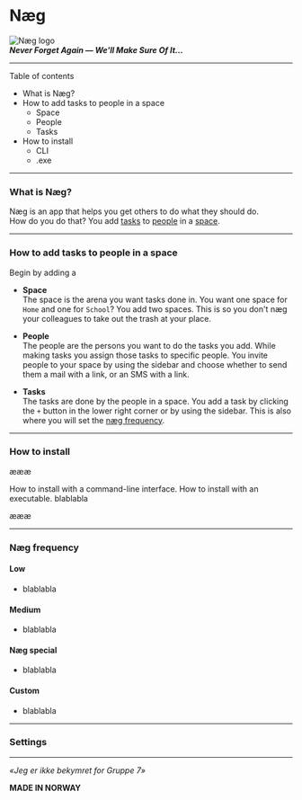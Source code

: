 # Næg
![Næg logo](./naeglogo.png)  
***Never Forget Again — We'll Make Sure Of It...***

---

Table of contents
- What is Næg?
- How to add tasks to people in a space
    - Space
    - People
    - Tasks
- How to install  
  - CLI
  - .exe

---

### What is Næg?

Næg is an app that helps you get others to do what they should do.   
How do you do that? You add [tasks]() to [people]() in a [space]().

---

### How to add tasks to people in a space

Begin by adding a  

- __Space__  
The space is the arena you want tasks done in. You want one space for `Home` and one for `School`? You add two spaces. This is so you don't næg your colleagues to take out the trash at  your place.


- __People__  
The people are the persons you want to do the tasks you add. While making tasks you assign those tasks to specific people. You invite people to your space by using the sidebar and choose whether to send them a mail with a link, or an SMS with a link.


- __Tasks__  
The tasks are done by the people in a space. You add a task by clicking the `+` button in the lower right corner or by using the sidebar. This is also where you will set the [næg frequency]().

---

### How to install

æææ

<tabs>
    <tab id="CLI-install" title="CLI">
      How to install with a command-line interface.
    </tab>
    <tab id="EXE-install" title="EXE">
      How to install with an executable.
    </tab>
    <tab id="hehe" title="lol">
      blablabla
    </tab>
</tabs>

æææ

---

### Næg frequency
#### Low
- blablabla
#### Medium
- blablabla
#### Næg special
- blablabla
#### Custom
- blablabla

---

### Settings


---

_«Jeg er ikke bekymret for Gruppe 7»_

__MADE IN NORWAY__





